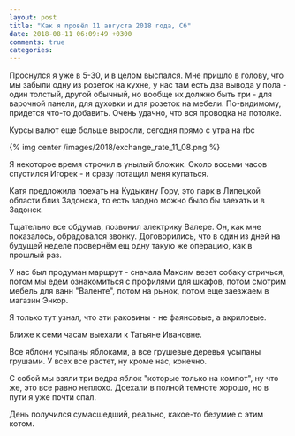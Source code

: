 ```yaml
---
layout: post
title: "Как я провёл 11 августа 2018 года, Сб"
date: 2018-08-11 06:09:49 +0300
comments: true
categories: 
---
```

Проснулся я уже в 5-30, и в целом выспался. Мне пришло в голову, что мы забыли одну из розеток на кухне, у нас там есть два вывода у пола - один толстый, другой обычный, но вообще их должно быть три - для варочной панели, для духовки и для розеток на мебели. По-видимому, придется что-то добавить. Очень удачно, что вся проводка на потолке.

Курсы валют еще больше выросли, сегодня прямо с утра на rbc 

{% img center /images/2018/exchange_rate_11_08.png %}

Я некоторое время строчил в унылый бложик. Около восьми часов спустился Игорек - и сразу потащил меня купаться.


Катя предложила поехать на Кудыкину Гору, это парк в Липецкой области близ Задонска, то есть заодно можно было бы заехать и в Задонск.


Тщательно все обдумав, позвонил электрику Валере. Он, как мне показалось, обрадовался звонку. Договорились, что в один из дней на будущей неделе провернём ещ одну такую же операцию, как в прошлый раз.

У нас был продуман маршрут - сначала Максим везет собаку стричься, потом мы едем ознакомиться с профилями для шкафов, потом смотрим мебель для ванн "Валенте", потом на рынок, потом еще заезжаем в магазин Энкор.


Я только тут узнал, что эти раковины - не фаянсовые, а акриловые.


Ближе к семи часам выехали к Татьяне Ивановне.

Все яблони усыпаны яблоками, а все грушевые деревья усыпаны грушами. У всех все растет, ну кроме нас, конечно. 

С собой мы взяли три ведра яблок "которые только на компот", ну что же, это все равно неплохо. Доехали в полной темноте хорошо, но в пути я уже почти спал.

День получился сумасшедший, реально, какое-то безумие с этим котом.